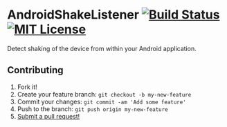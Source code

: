 AndroidShakeListener [![Build Status](https://travis-ci.org/rbonestell/AndroidShakeListener.svg)](https://travis-ci.org/rbonestell/AndroidShakeListener) [![MIT License](http://img.shields.io/badge/license-MIT-blue.svg)](https://raw.githubusercontent.com/rbonestell/AndroidShakeListener/master/LICENSE)
====================

Detect shaking of the device from within your Android application.

## Contributing

1. Fork it!
2. Create your feature branch: `git checkout -b my-new-feature`
3. Commit your changes: `git commit -am 'Add some feature'`
4. Push to the branch: `git push origin my-new-feature`
5. [Submit a pull request!](https://github.com/rbonestell/AndroidShakeListener/pull/new/master)
